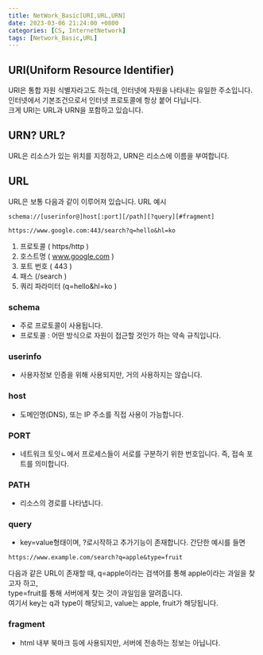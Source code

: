 ```yaml
---
title: NetWork_Basic[URI,URL,URN]
date: 2023-03-06 21:24:00 +0800
categories: [CS, InternetNetwork]
tags: [Network_Basic,URL]
---
```

## URI(Uniform Resource Identifier)
URI은 통합 자원 식별자라고도 하는데, 인터넷에 자원을 나타내는 유일한 주소입니다.<br/>
인터넷에서 기본조건으로서 인터넷 프로토콜에 항상 붙어 다닙니다.<br/>
크게 URI는 URL과 URN을 포함하고 있습니다.<br/>

## URN? URL?
URL은 리소스가 있는 위치를 지정하고, URN은 리소스에 이름을 부여합니다.

## URL
URL은 보통 다음과 같이 이루어져 있습니다.
URL 예시
```
schema://[userinfor@]host[:port][/path][?query][#fragment]

https://www.google.com:443/search?q=hello&hl=ko
```
1. 프로토콜 ( https/http )
2. 호스트명 ( www.google.com )
3. 포트 번호 ( 443 )
4. 패스 (/search )
5. 쿼리 파라미터 (q=hello&hl=ko )

### schema
- 주로 프로토콜이 사용됩니다.
- 프로토콜 : 어떤 방식으로 자원이 접근할 것인가 하는 약속 규칙입니다.

### userinfo
- 사용자정보 인증을 위해 사용되지만, 거의 사용하지는 않습니다.

### host
- 도메인명(DNS), 또는 IP 주소를 직접 사용이 가능합니다.

### PORT
- 네트워크 토잇ㄴ에서 프로세스들이 서로를 구분하기 위한 번호입니다. 즉, 접속 포트를 의미합니다. 

### PATH
- 리소스의 경로를 나타냅니다.

### query
- key=value형태이며, ?로시작하고 추가기능이 존재합니다.
간단한 예시를 들면
```
https://www.example.com/search?q=apple&type=fruit
```
다음과 같은 URL이 존재할 때, q=apple이라는 검색어를 통해 apple이라는 과일을 찾고자 하고,<br/>
type=fruit를 통해 서버에게 찾는 것이 과일임을 알려줍니다.<br/>
여기서 key는 q과 type이 해당되고, value는 apple, fruit가 해당됩니다.<br/>
### fragment
- html 내부 북마크 등에 사용되지만, 서버에 전송하는 정보는 아닙니다.